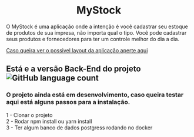 <h1 align="center">MyStock</h1>
<p>O MyStock é uma aplicação onde a intenção é você cadastrar seu estoque de produtos de sua impresa, não importa qual o tipo. Você pode cadastrar seus produtos e fornecedores para ter um controle melhor do dia a dia.</p>

<a href="https://www.figma.com/file/PUHex1jAmlAKrIGoRNB5Yu/MyStock?node-id=0%3A1">
Caso queira ver o possivel layout da aplicação aperte aqui </a>

<h2>Está e a versão Back-End do projeto  <img alt="GitHub language count" src="https://img.shields.io/github/languages/count/Asrlopes/MyStock-Backend?color=%2304D361"></h2>

<h3>O projeto ainda está em desenvolvimento, caso queira testar aqui está alguns passos para a instalação.</h3>
1 - Clonar o projeto<br/>
2 - Rodar npm install ou yarn install<br/>
3 - Ter algum banco de dados postgress rodando no docker


